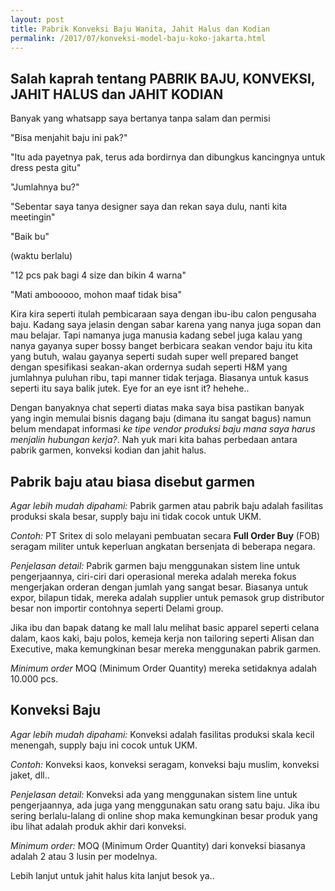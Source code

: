 ```yaml
---
layout: post
title: Pabrik Konveksi Baju Wanita, Jahit Halus dan Kodian
permalink: /2017/07/konveksi-model-baju-koko-jakarta.html
---
```


## Salah kaprah tentang PABRIK BAJU, KONVEKSI, JAHIT HALUS dan JAHIT KODIAN
Banyak yang whatsapp saya bertanya tanpa salam dan permisi

"Bisa menjahit baju ini pak?"

"Itu ada payetnya pak, terus ada bordirnya dan dibungkus kancingnya untuk dress pesta gitu"

"Jumlahnya bu?"

"Sebentar saya tanya designer saya dan rekan saya dulu, nanti kita meetingin"

"Baik bu"

(waktu berlalu)

"12 pcs pak bagi 4 size dan bikin 4 warna"

"Mati ambooooo, mohon maaf tidak bisa"

Kira kira seperti itulah pembicaraan saya dengan ibu-ibu calon pengusaha baju. Kadang saya jelasin dengan sabar karena yang nanya juga sopan dan mau belajar. Tapi namanya juga manusia kadang sebel juga kalau yang nanya gayanya super bossy banget berbicara seakan vendor baju itu kita yang butuh, walau gayanya seperti sudah super well prepared banget dengan spesifikasi seakan-akan ordernya sudah seperti H&M yang jumlahnya puluhan ribu, tapi manner tidak terjaga. Biasanya untuk kasus seperti itu saya balik jutek. Eye for an eye isnt it? hehehe..

Dengan banyaknya chat seperti diatas maka saya bisa pastikan banyak yang ingin memulai bisnis dagang baju (dimana itu sangat bagus) namun belum mendapat informasi *ke tipe vendor produksi baju mana saya harus menjalin hubungan kerja?*. Nah yuk mari kita bahas perbedaan antara pabrik garmen, konveksi kodian dan jahit halus.

## Pabrik baju atau biasa disebut garmen
*Agar lebih mudah dipahami:*
Pabrik garmen atau pabrik baju adalah fasilitas produksi skala besar, supply baju ini tidak cocok untuk UKM.

*Contoh:*
PT Sritex di solo melayani pembuatan secara **Full Order Buy** (FOB) seragam militer untuk keperluan angkatan bersenjata di beberapa negara.

*Penjelasan detail:*
Pabrik garmen baju menggunakan sistem line untuk pengerjaannya, ciri-ciri dari operasional mereka adalah mereka fokus mengerjakan orderan dengan jumlah yang sangat besar. Biasanya untuk expor, bilapun tidak, mereka adalah supplier untuk pemasok grup distributor besar non importir contohnya seperti Delami group.

Jika ibu dan bapak datang ke mall lalu melihat basic apparel seperti celana dalam, kaos kaki, baju polos, kemeja kerja non tailoring seperti Alisan dan Executive, maka kemungkinan besar mereka menggunakan pabrik garmen.

*Minimum order*
MOQ (Minimum Order Quantity) mereka setidaknya adalah 10.000 pcs.

## Konveksi Baju
*Agar lebih mudah dipahami:*
Konveksi adalah fasilitas produksi skala kecil menengah, supply baju ini cocok untuk UKM.

*Contoh:*
Konveksi kaos, konveksi seragam, konveksi baju muslim, konveksi jaket, dll..

*Penjelasan detail:*
Konveksi ada yang menggunakan sistem line untuk pengerjaannya, ada juga yang menggunakan satu orang satu baju. Jika ibu sering berlalu-lalang di online shop maka kemungkinan besar produk yang ibu lihat adalah produk akhir dari konveksi.

*Minimum order:*
MOQ (Minimum Order Quantity) dari konveksi biasanya adalah 2 atau 3 lusin per modelnya.

Lebih lanjut untuk jahit halus kita lanjut besok ya..
